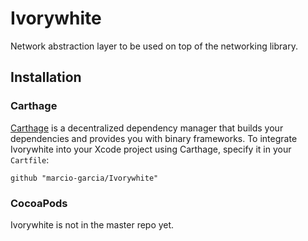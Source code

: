 # Ivorywhite
Network abstraction layer to be used on top of the networking library. 

## Installation

### Carthage

[Carthage](https://github.com/Carthage/Carthage) is a decentralized dependency manager that builds your dependencies and provides you with binary frameworks. To integrate Ivorywhite into your Xcode project using Carthage, specify it in your `Cartfile`:

```ogdl
github "marcio-garcia/Ivorywhite"
```

### CocoaPods

Ivorywhite is not in the master repo yet.



